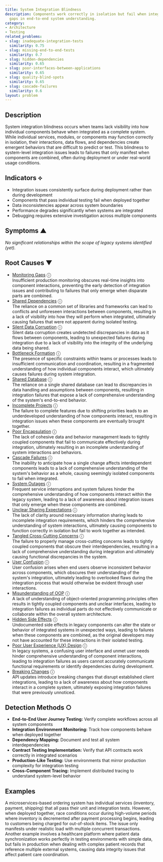 ```yaml
---
title: System Integration Blindness
description: Components work correctly in isolation but fail when integrated, revealing
  gaps in end-to-end system understanding.
category:
- Architecture
- Testing
related_problems:
- slug: inadequate-integration-tests
  similarity: 0.75
- slug: missing-end-to-end-tests
  similarity: 0.7
- slug: hidden-dependencies
  similarity: 0.65
- slug: poor-interfaces-between-applications
  similarity: 0.65
- slug: quality-blind-spots
  similarity: 0.65
- slug: cascade-failures
  similarity: 0.6
layout: problem
---
```


## Description

System integration blindness occurs when teams lack visibility into how individual components behave when integrated as a complete system. While individual services, modules, or components may function correctly in isolation, their interactions, data flows, and dependencies create emergent behaviors that are difficult to predict or test. This blindness to system-level integration issues leads to failures that only manifest when components are combined, often during deployment or under real-world usage conditions.


## Indicators ⟡

- Integration issues consistently surface during deployment rather than during development
- Components that pass individual testing fail when deployed together
- Data inconsistencies appear across system boundaries
- Performance degrades significantly when systems are integrated
- Debugging requires extensive investigation across multiple components


## Symptoms ▲

*No significant relationships within the scope of legacy systems identified (yet).*

## Root Causes ▼

- [Monitoring Gaps](monitoring-gaps.md) <span class="info-tooltip" title="Confidence: 0.398, Strength: 0.903">ⓘ</span>
<br/>  Insufficient production monitoring obscures real-time insights into component interactions, preventing the early detection of integration issues and contributing to failures that only emerge when disparate parts are combined.
- [Shared Dependencies](shared-dependencies.md) <span class="info-tooltip" title="Confidence: 0.398, Strength: 0.944">ⓘ</span>
<br/>  The reliance on a common set of libraries and frameworks can lead to conflicts and unforeseen interactions between components, resulting in a lack of visibility into how they will perform when integrated, ultimately causing failures that were not apparent during isolated testing.
- [Silent Data Corruption](silent-data-corruption.md) <span class="info-tooltip" title="Confidence: 0.374, Strength: 0.894">ⓘ</span>
<br/>  Silent data corruption creates undetected discrepancies in data as it flows between components, leading to unexpected failures during integration due to a lack of visibility into the integrity of the underlying data being shared.
- [Bottleneck Formation](bottleneck-formation.md) <span class="info-tooltip" title="Confidence: 0.373, Strength: 0.911">ⓘ</span>
<br/>  The presence of specific constraints within teams or processes leads to insufficient communication and coordination, resulting in a fragmented understanding of how individual components interact, which ultimately causes failures during system integration.
- [Shared Database](shared-database.md) <span class="info-tooltip" title="Confidence: 0.371, Strength: 0.921">ⓘ</span>
<br/>  The reliance on a single shared database can lead to discrepancies in data handling and assumptions between components, resulting in integration failures that expose a lack of comprehensive understanding of the system's end-to-end behavior.
- [Incomplete Projects](incomplete-projects.md) <span class="info-tooltip" title="Confidence: 0.345, Strength: 0.848">ⓘ</span>
<br/>  The failure to complete features due to shifting priorities leads to an underdeveloped understanding of how components interact, resulting in integration issues when these components are eventually brought together.
- [Poor Encapsulation](poor-encapsulation.md) <span class="info-tooltip" title="Confidence: 0.333, Strength: 0.927">ⓘ</span>
<br/>  The lack of cohesive data and behavior management leads to tightly coupled components that fail to communicate effectively during integration, ultimately resulting in an incomplete understanding of system interactions and behaviors.
- [Cascade Failures](cascade-failures.md) <span class="info-tooltip" title="Confidence: 0.332, Strength: 0.794">ⓘ</span>
<br/>  The inability to anticipate how a single change affects interdependent components leads to a lack of comprehensive understanding of the system's behavior as a whole, causing seemingly isolated components to fail when integrated.
- [System Outages](system-outages.md) <span class="info-tooltip" title="Confidence: 0.320, Strength: 0.856">ⓘ</span>
<br/>  Frequent service interruptions and system failures hinder the comprehensive understanding of how components interact within the legacy system, leading to a lack of awareness about integration issues that only emerge when these components are combined.
- [Unclear Sharing Expectations](unclear-sharing-expectations.md) <span class="info-tooltip" title="Confidence: 0.312, Strength: 0.925">ⓘ</span>
<br/>  The lack of clarity around necessary information sharing leads to incomplete integration requirements, which hinders the comprehensive understanding of system interactions, ultimately causing components to function correctly in isolation but fail to work together as intended.
- [Tangled Cross-Cutting Concerns](tangled-cross-cutting-concerns.md) <span class="info-tooltip" title="Confidence: 0.312, Strength: 0.840">ⓘ</span>
<br/>  The failure to properly manage cross-cutting concerns leads to tightly coupled components that obscure their interdependencies, resulting in a lack of comprehensive understanding during integration and ultimately causing functional discrepancies in the system.
- [User Confusion](user-confusion.md) <span class="info-tooltip" title="Confidence: 0.312, Strength: 0.903">ⓘ</span>
<br/>  User confusion arises when end users observe inconsistent behavior across components, which obscures their understanding of the system's integration, ultimately leading to overlooked flaws during the integration process that would otherwise be evident through user interactions.
- [Misunderstanding of OOP](misunderstanding-of-oop.md) <span class="info-tooltip" title="Confidence: 0.310, Strength: 0.897">ⓘ</span>
<br/>  A lack of understanding of object-oriented programming principles often results in tightly coupled components and unclear interfaces, leading to integration failures as individual parts do not effectively communicate or collaborate within the overall system architecture.
- [Hidden Side Effects](hidden-side-effects.md) <span class="info-tooltip" title="Confidence: 0.309, Strength: 0.838">ⓘ</span>
<br/>  Undocumented side effects in legacy components can alter the state or behavior of integrated systems in unexpected ways, leading to failures when these components are combined, as the original developers may not have accounted for these interactions in their isolated testing.
- [Poor User Experience (UX) Design](poor-user-experience-ux-design.md) <span class="info-tooltip" title="Confidence: 0.308, Strength: 0.812">ⓘ</span>
<br/>  In legacy systems, a confusing user interface and unmet user needs hinder comprehensive understanding of component interactions, leading to integration failures as users cannot accurately communicate functional requirements or identify dependencies during development.
- [Breaking Changes](breaking-changes.md) <span class="info-tooltip" title="Confidence: 0.301, Strength: 0.814">ⓘ</span>
<br/>  API updates introduce breaking changes that disrupt established client integrations, leading to a lack of awareness about how components interact in a complete system, ultimately exposing integration failures that were previously unnoticed.

## Detection Methods ○

- **End-to-End User Journey Testing:** Verify complete workflows across all system components
- **Integration Environment Monitoring:** Track how components behave when deployed together
- **Dependency Mapping:** Document and test all system interdependencies
- **Contract Testing Implementation:** Verify that API contracts work correctly in integrated scenarios
- **Production-Like Testing:** Use environments that mirror production complexity for integration testing
- **Cross-Component Tracing:** Implement distributed tracing to understand system-level behavior


## Examples

A microservices-based ordering system has individual services (inventory, payment, shipping) that all pass their unit and integration tests. However, when deployed together, race conditions occur during high-volume periods where inventory is decremented after payment processing begins, leading to customers being charged for out-of-stock items. The issue only manifests under realistic load with multiple concurrent transactions. Another example involves a healthcare platform where patient data synchronization works perfectly in testing environments with simple data, but fails in production when dealing with complex patient records that reference multiple external systems, causing data integrity issues that affect patient care coordination.
